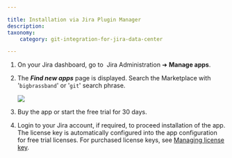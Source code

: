 ```yaml
---

title: Installation via Jira Plugin Manager
description:
taxonomy:
    category: git-integration-for-jira-data-center

---
```

1.  On your Jira dashboard, go to  Jira Administration ➜ **Manage apps**.

2.  The _**Find new apps**_ page is displayed. Search the Marketplace with '`bigbrassband`' or '`git`' search phrase.

    ![](/wp-content/uploads/gij-docs-installation-jira-admin-addon-find-gitplugin-c.png)
3.  Buy the app or start the free trial for 30 days.

4.  Login to your Jira account, if required, to proceed installation of the app. The license key is automatically configured into the app configuration for free trial licenses. For purchased license keys, see [Managing license key](/git-integration-for-jira-data-center/managing-license-key/).

